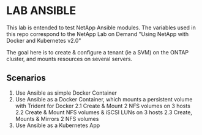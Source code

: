 # LAB ANSIBLE

This lab is entended to test NetApp Ansible modules.
The variables used in this repo correspond to the NetApp Lab on Demand "Using NetApp with Docker and Kubernetes v2.0"

The goal here is to create & configure a tenant (ie a SVM) on the ONTAP cluster, and mounts resources on several servers.

Scenarios
---------
1. Use Ansible as simple Docker Container
2. Use Ansible as a Docker Container, which mounts a persistent volume with Trident for Docker
2.1 Create & Mount 2 NFS volumes on 3 hosts
2.2 Create & Mount NFS volumes & iSCSI LUNs on 3 hosts
2.3 Create, Mounts & Mirrors 2 NFS volumes 
3. Use Ansible as a Kubernetes App